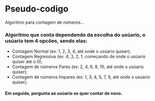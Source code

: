 # Pseudo-codigo
Algoritmo para contagem de números...   
   
   
### Algoritmo que conta dependendo da escolha do usúario, o usúario tem 4 opcôes, sendo elas:
- Contagem Normal (ex: 1, 2, 3, 4, até onde o usúario quiser);
- Contagem Regressiva (ex: 4, 3, 2, 1, começando de onde o usúario quiser até o 0);
- Contagem de números Pares (ex: 2, 4, 6, 8, 10, até onde o usúario quiser);
- Contagem de números Impares (es: 1, 3, 4, 5, 7, 9, até onde o usúario quiser);   
   
#### Em seguida, pergunta ao usúario se quer contar de novo.
